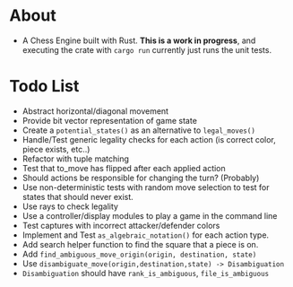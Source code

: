 
# About
* A Chess Engine built with Rust. **This is a work in progress**, and executing the crate with `cargo run` currently just runs the unit tests.

# Todo List
* Abstract horizontal/diagonal movement
* Provide bit vector representation of game state
* Create a `potential_states()` as an alternative to `legal_moves()`
* Handle/Test generic legality checks for each action (is correct color, piece exists, etc..)
* Refactor with tuple matching
* Test that to_move has flipped after each applied action
* Should actions be responsible for changing the turn? (Probably)
* Use non-deterministic tests with random move selection to test for states that should never exist.
* Use rays to check legality
* Use a controller/display modules to play a game in the command line
* Test captures with incorrect attacker/defender colors
* Implement and Test `as_algebraic_notation()` for each action type.
* Add search helper function to find the square that a piece is on.
* Add `find_ambiguous_move_origin(origin, destination, state)`
* Use `disambiguate_move(origin,destination,state) -> Disambiguation`
* `Disambiguation` should have `rank_is_ambiguous`, `file_is_ambiguous`
